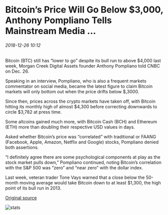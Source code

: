 # Bitcoin’s Price Will Go Below $3,000, Anthony Pompliano Tells Mainstream Media ...

###### 2018-12-26 10:12

Bitcoin (BTC) still has “lower to go” despite its bull run to above $4,000 last week, Morgan Creek Digital Assets founder Anthony Pompliano told CNBC on Dec. 26.

Speaking in an interview, Pompliano, who is also a frequent markets commentator on social media, became the latest figure to claim Bitcoin markets will only bottom out when the price drifts below $,3000.

Since then, prices across the crypto markets have taken off, with Bitcoin hitting its monthly high of almost $4,300 before correcting downwards to circle $3,782 at press time.

Some altcoins gained much more, with Bitcoin Cash (BCH) and Ethereum (ETH) more than doubling their respective USD values in days.

Asked whether Bitcoin’s price was “correlated” with traditional or FAANG (Facebook, Apple, Amazon, Netflix and Google) stocks, Pompliano denied both assertions.

“I definitely agree there are some psychological components at play as the stock market pulls down,” Pompliano continued, noting Bitcoin’s correlation with the S&P 500 was “zero” and “near zero” with the dollar index.

Last week, veteran trader Tone Vays warned that a close below the 50-month moving average would take Bitcoin down to at least $1,300, the high point of its bull run in 2013.

[Original source](https://cointelegraph.com/news/bitcoins-price-will-go-below-3-000-anthony-pompliano-tells-mainstream-media)

![stats](https://c.statcounter.com/11760860/0/a89fa40b/1/ "stats")